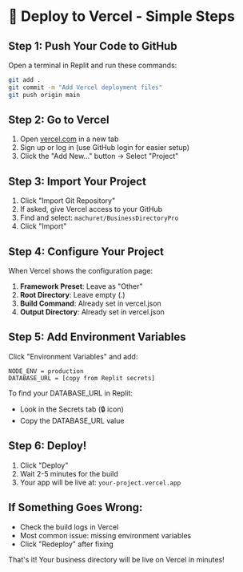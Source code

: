 # 🚀 Deploy to Vercel - Simple Steps

## Step 1: Push Your Code to GitHub

Open a terminal in Replit and run these commands:
```bash
git add .
git commit -m "Add Vercel deployment files"
git push origin main
```

## Step 2: Go to Vercel

1. Open [vercel.com](https://vercel.com) in a new tab
2. Sign up or log in (use GitHub login for easier setup)
3. Click the "Add New..." button → Select "Project"

## Step 3: Import Your Project

1. Click "Import Git Repository"
2. If asked, give Vercel access to your GitHub
3. Find and select: `machuret/BusinessDirectoryPro`
4. Click "Import"

## Step 4: Configure Your Project

When Vercel shows the configuration page:

1. **Framework Preset**: Leave as "Other"
2. **Root Directory**: Leave empty (.)
3. **Build Command**: Already set in vercel.json
4. **Output Directory**: Already set in vercel.json

## Step 5: Add Environment Variables

Click "Environment Variables" and add:

```
NODE_ENV = production
DATABASE_URL = [copy from Replit secrets]
```

To find your DATABASE_URL in Replit:
- Look in the Secrets tab (🔒 icon)
- Copy the DATABASE_URL value

## Step 6: Deploy!

1. Click "Deploy"
2. Wait 2-5 minutes for the build
3. Your app will be live at: `your-project.vercel.app`

## If Something Goes Wrong:

- Check the build logs in Vercel
- Most common issue: missing environment variables
- Click "Redeploy" after fixing

That's it! Your business directory will be live on Vercel in minutes!